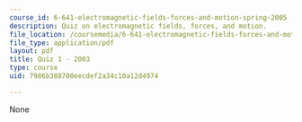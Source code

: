 ```yaml
---
course_id: 6-641-electromagnetic-fields-forces-and-motion-spring-2005
description: Quiz on electromagnetic fields, forces, and motion.
file_location: /coursemedia/6-641-electromagnetic-fields-forces-and-motion-spring-2005/7986b388700eecdef2a34c10a12d4974_quiz1_f03.pdf
file_type: application/pdf
layout: pdf
title: Quiz 1 - 2003
type: course
uid: 7986b388700eecdef2a34c10a12d4974

---
```

None